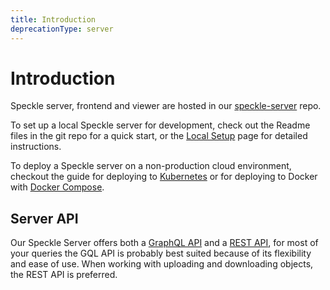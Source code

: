 ```yaml
---
title: Introduction
deprecationType: server
---
```


# Introduction

Speckle server, frontend and viewer are hosted in our [speckle-server](https://github.com/specklesystems/speckle-server) repo.

To set up a local Speckle server for development, check out the Readme files in the git repo for a quick start, or the [Local Setup](/dev/server-local-dev) page for detailed instructions.

To deploy a Speckle server on a non-production cloud environment, checkout the guide for deploying to [Kubernetes](/dev/server-setup-k8s) or for deploying to Docker with [Docker Compose](/dev/server-manualsetup).

## Server API

Our Speckle Server offers both a [GraphQL API](/dev/server-graphql-api) and a [REST API](/dev/server-rest-api), for most of your queries the GQL API is probably best suited because of its flexibility and ease of use.
When working with uploading and downloading objects, the REST API is preferred.
